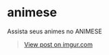 # animese

Assista seus animes no ANIMESE

<blockquote class="imgur-embed-pub" lang="en" data-id="3L1hhNz"><a href="//imgur.com/3L1hhNz">View post on imgur.com</a></blockquote><script async src="//s.imgur.com/min/embed.js" charset="utf-8"></script>
